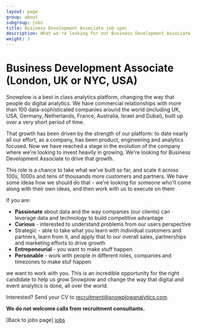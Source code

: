 ```yaml
---
layout: page
group: about
subgroup: jobs
title: Business Development Associate job spec
description: What we're looking for our Business Development Associate
weight: 3
---
```


# Business Development Associate (London, UK or NYC, USA)

Snowplow is a best in class analytics platform, changing the way that people do digital analytics. We have commercial relationships with more than 100 data-sophisticated companies around the world (including UK, USA, Germany, Netherlands, France, Australia, Israel and Dubai), built up over a very short period of time.

That growth has been driven by the strength of our platform: to date nearly all our effort, as a company, has been product, engineering and analytics focused. Now we have reached a stage in the evolution of the company where we're looking to invest heavily in growing. We're looking for Business Development Associate to drive that growth.

This role is a chance to take what we've built so far, and scale it across 100s, 1000s and tens of thousands more customers and partners. We have some ideas how we should do that - we're looking for someone who'll come along with their own ideas, and then work with us to execute on them

If you are:

* **Passionate** about data and the way companies (our clients) can leverage data and technology to build competitive advantage
* **Curious** - interested to understand problems from our users perspective
* Strategic - able to take what you learn with individual customers and partners, learn from it, and apply that to our overall sales, partnerships and marketing efforts to drive growth
* **Entrepeneurial** - you want to make stuff happen
* **Personable** - work with people in different roles, companies and timezones to make stuf happen

we want to work with you. This is an incredible opportunity for the right candidate to help us grow Snowplow and change the way that digital and event analytics is done, all over the world.

Interested? Send your CV to recruitment@snowplowanalytics.com.

<strong>We do not welcome calls from recruitment consultants.</strong>

[Back to jobs page] [jobs]

[jobs]: /about/jobs.html